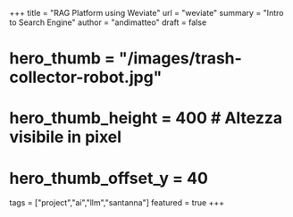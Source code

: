 +++
title = "RAG Platform using Weviate"
url = "weviate"
summary = "Intro to Search Engine"
author = "andimatteo"
draft = false
# hero_thumb = "/images/trash-collector-robot.jpg"
# hero_thumb_height = 400        # Altezza visibile in pixel
# hero_thumb_offset_y = 40
tags = ["project","ai","llm","santanna"]
featured = true
+++
